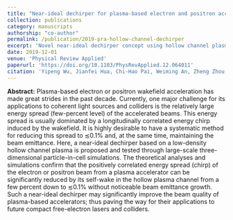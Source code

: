 ```yaml
---
title: "Near-ideal dechirper for plasma-based electron and positron acceleration using a hollow channel plasma"
collection: publications
category: manuscripts
authorship: "co-author"
permalink: /publication/2019-pra-hollow-channel-dechirper
excerpt: 'Novel near-ideal dechirper concept using hollow channel plasma to reduce energy spread from few-percent to ≲0.1% without emittance growth, enabling applications to free-electron lasers and colliders through large-scale 3D PIC simulations.'
date: 2019-12-01
venue: 'Physical Review Applied'
paperurl: 'https://doi.org/10.1103/PhysRevApplied.12.064011'
citation: 'Yipeng Wu, Jianfei Hua, Chi-Hao Pai, Weiming An, Zheng Zhou, Jie Zhang, Shuang Liu, Bo Peng, Yu Fang, Shiyu Zhou, Xinlu Xu, Chaojie Zhang, Fei Li, Zan Nie, Wei Lu, Warren B. Mori, C. Joshi, "Near-ideal dechirper for plasma-based electron and positron acceleration using a hollow channel plasma," <i>Phys. Rev. Applied</i> 12, 064011 (2019).'
---
```

**Abstract:** Plasma-based electron or positron wakefield acceleration has made great strides in the past decade. Currently, one major challenge for its applications to coherent light sources and colliders is the relatively large energy spread (few-percent level) of the accelerated beams. This energy spread is usually dominated by a longitudinally correlated energy chirp induced by the wakefield. It is highly desirable to have a systematic method for reducing this spread to ≲0.1% and, at the same time, maintaining the beam emittance. Here, a near-ideal dechirper based on a low-density hollow channel plasma is proposed and tested through large-scale three-dimensional particle-in-cell simulations. The theoretical analyses and simulations confirm that the positively correlated energy spread (chirp) of the electron or positron beam from a plasma accelerator can be significantly reduced by its self-wake in the hollow plasma channel from a few percent down to ≲0.1% without noticeable beam emittance growth. Such a near-ideal dechirper may significantly improve the beam quality of plasma-based accelerators; thus paving the way for their applications to future compact free-electron lasers and colliders.
